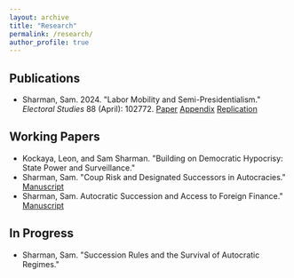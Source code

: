 ```yaml
---
layout: archive
title: "Research"
permalink: /research/
author_profile: true
---
```


## Publications

- Sharman, Sam. 2024. "Labor Mobility and Semi-Presidentialism." *Electoral Studies* 88 (April): 102772.
<a href="https://doi.org/10.1016/j.electstud.2024.102772">Paper</a>
<a href="https://ars.els-cdn.com/content/image/1-s2.0-S0261379424000301-mmc1.pdf">Appendix</a>
<a href="https://doi.org/10.7910/DVN/1U75SU">Replication</a>

## Working Papers

- Kockaya, Leon, and Sam Sharman. "Building on Democratic Hypocrisy: State Power and Surveillance."
- Sharman, Sam. "Coup Risk and Designated Successors in Autocracies." [Manuscript](/files/SharmanAutocratic_wp.pdf)
- Sharman, Sam. Autocratic Succession and Access to Foreign Finance." [Manuscript](/files/Sharman_Succession_Finance.pdf)

## In Progress

- Sharman, Sam. "Succession Rules and the Survival of Autocratic Regimes."